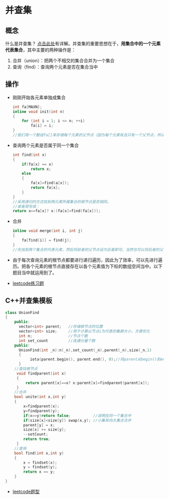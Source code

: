 # 并查集

## 概念

什么是并查集？ [点击此处](https://zhuanlan.zhihu.com/p/93647900/)有详解。并查集的重要思想在于，**用集合中的一个元素代表集合**，其中主要的两种操作是：

1. 合并（union）：把两个不相交的集合合并为一个集合
2. 查询（find）：查询两个元素是否在集合当中

## 操作

- 刚刚开始各元素单独成集合

  ```c++
  int fa[MAXN];
  inline void init(int n)
  {
      for (int i = 1; i <= n; ++i)
          fa[i] = i;
  }
  //我们用一个数组fa[]来存储每个元素的父节点（因为每个元素有且只有一个父节点，所以这是可行的）。一开始，我们先将它们的父节点设为自己。
  
  
  ```

- 查询两个元素是否属于同一个集合

  ```c++
  int find(int x)
  {
      if(fa[x] == x)
          return x;
      else
      {
          fa[x]=find(a[x]);
          return fa[x];
      }    
  }
  //采用递归的方式找到两元素所属集合的根节点是否相同。
  //或者简写成：
  return x==fa[x]? x:(fa[x]=find(fa[x]));
  ```

- 合并

  ```c++
  inline void merge(int i, int j)
  {
      fa[find(i)] = find(j);
  }
  //先找到两个集合的代表元素，然后将前者的父节点设为后者即可。当然也可以将后者的父节点设为前者
  ```

- 由于每次查询元素的根节点都要进行递归遍历，因此为了效率，可以先进行遍历。把各个元素的根节点直接存在以各个元素值为下标的数组空间当中。以下题目当中就运用到了。

- [leetcode练习题](https://leetcode-cn.com/problems/number-of-operations-to-make-network-connected/)

## C++并查集模板

```c++
class UnionFind
{
    public:
      vector<int> parent;   //存储根节点的位置
      vector<int> size;     //用于计算以节点i为代表的集群大小，方便优化
      int n;                //节点个数    
      int set_count         //连通分量个数
    public:
      UnionFind(int _n):n(_n),set_count(_n),parent(_n),size(_n,1)
      {
           iota(parent.begin(), parent.end(), 0);//将parent从begin()到end()初始化为0
      }
    //查找根节点
     void findparent(int x)
     {
         return parent[x]==x? x:parent[x]=findparent(parent[x]);
     }
    //合并
    bool unite(int x,int y)
    {
        x=findparent(x);
        y=findparent(y);
        if(x==y)return false;          //说明在同一个集合中
        if(size[x]<size[y]) swap(x,y); //小集和向大集合合并
        parent[y] = x;
        size[x] += size[y];
        --setCount;
        return true;
     }
    //查询
    bool find(int x,int y)
    {
        x = findset(x);
        y = findset(y);
        return x == y;
    }
}
```

- [leetcode题型](https://leetcode-cn.com/problems/remove-max-number-of-edges-to-keep-graph-fully-traversable/)